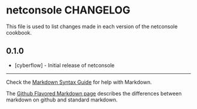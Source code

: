 netconsole CHANGELOG
====================

This file is used to list changes made in each version of the netconsole cookbook.

0.1.0
-----
- [cyberflow] - Initial release of netconsole

- - -
Check the [Markdown Syntax Guide](http://daringfireball.net/projects/markdown/syntax) for help with Markdown.

The [Github Flavored Markdown page](http://github.github.com/github-flavored-markdown/) describes the differences between markdown on github and standard markdown.
